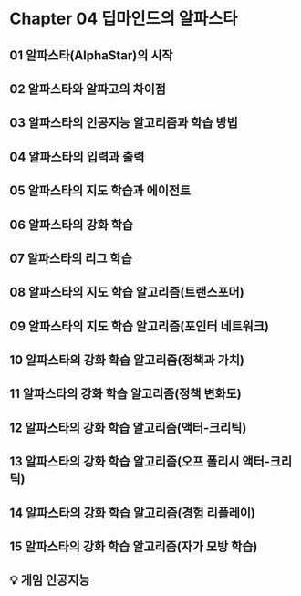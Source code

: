 # Chapter 04 딥마인드의 알파스타
## 01 알파스타(AlphaStar)의 시작

## 02 알파스타와 알파고의 차이점

## 03 알파스타의 인공지능 알고리즘과 학습 방법

## 04 알파스타의 입력과 출력

## 05 알파스타의 지도 학습과 에이전트

## 06 알파스타의 강화 학습

## 07 알파스타의 리그 학습

## 08 알파스타의 지도 학습 알고리즘(트랜스포머)

## 09 알파스타의 지도 학습 알고리즘(포인터 네트워크)

## 10 알파스타의 강화 확습 알고리즘(정책과 가치)

## 11 알파스타의 강화 학습 알고리즘(정책 변화도)

## 12 알파스타의 강화 학습 알고리즘(액터-크리틱)

## 13 알파스타의 강화 학습 알고리즘(오프 폴리시 액터-크리틱)

## 14 알파스타의 강화 학습 알고리즘(경험 리플레이)

## 15 알파스타의 강화 학습 알고리즘(자가 모방 학습)

## :bulb: 게임 인공지능
